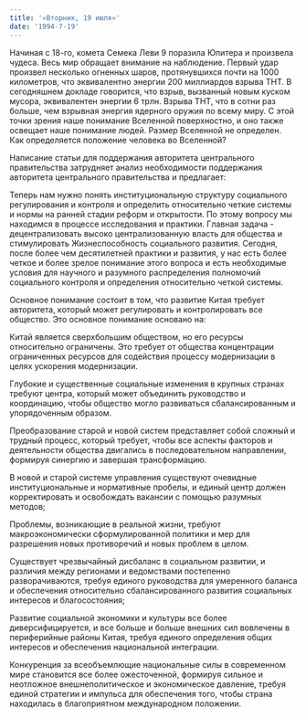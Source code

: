 ```yaml
---
title: '«Вторник, 19 июля»'
date: '1994-7-19'
---
```


Начиная с 18-го, комета Семека Леви 9 поразила Юпитера и произвела чудеса. Весь мир обращает внимание на наблюдение. Первый удар произвел несколько огненных шаров, протянувшихся почти на 1000 километров, что эквивалентно энергии 200 миллиардов взрыва ТНТ. В сегодняшнем докладе говорится, что взрыв, вызванный новым куском мусора, эквивалентен энергии 6 трлн. Взрыва ТНТ, что в сотни раз больше, чем взрывная энергия ядерного оружия по всему миру. С этой точки зрения наше понимание Вселенной поверхностно, и оно также освещает наше понимание людей. Размер Вселенной не определен. Как определяется положение человека во Вселенной?

Написание статьи для поддержания авторитета центрального правительства затрудняет анализ необходимости поддержания авторитета центрального правительства и предлагает:

Теперь нам нужно понять институциональную структуру социального регулирования и контроля и определить относительно четкие системы и нормы на ранней стадии реформ и открытости. По этому вопросу мы находимся в процессе исследования и практики. Главная задача - децентрализовать высоко централизованную власть для общества и стимулировать Жизнеспособность социального развития. Сегодня, после более чем десятилетней практики и развития, у нас есть более четкое и более зрелое понимание этого вопроса и есть необходимые условия для научного и разумного распределения полномочий социального контроля и определения относительно четкой системы.

Основное понимание состоит в том, что развитие Китая требует авторитета, который может регулировать и контролировать все общество. Это основное понимание основано на:

Китай является сверхбольшим обществом, но его ресурсы относительно ограничены. Это требует от общества концентрации ограниченных ресурсов для содействия процессу модернизации в целях ускорения модернизации.

Глубокие и существенные социальные изменения в крупных странах требуют центра, который может объединить руководство и координацию, чтобы общество могло развиваться сбалансированным и упорядоченным образом.

Преобразование старой и новой систем представляет собой сложный и трудный процесс, который требует, чтобы все аспекты факторов и деятельности общества двигались в последовательном направлении, формируя синергию и завершая трансформацию.

В новой и старой системе управления существуют очевидные институциональные и нормативные пробелы, и единый центр должен корректировать и освобождать вакансии с помощью разумных методов;

Проблемы, возникающие в реальной жизни, требуют макроэкономически сформулированной политики и мер для разрешения новых противоречий и новых проблем в целом.

Существует чрезвычайный дисбаланс в социальном развитии, и различия между регионами и ведомствами постепенно разворачиваются, требуя единого руководства для умеренного баланса и обеспечения относительно сбалансированного развития социальных интересов и благосостояния;

Развитие социальной экономики и культуры все более диверсифицируется, и все больше и больше внешних сил вовлечены в периферийные районы Китая, требуя единого определения общих интересов и обеспечения национальной интеграции.

Конкуренция за всеобъемлющие национальные силы в современном мире становится все более ожесточенной, формируя сильное и неотложное внешнеполитическое и экономическое давление, требуя единой стратегии и импульса для обеспечения того, чтобы страна находилась в благоприятном международном положении.

